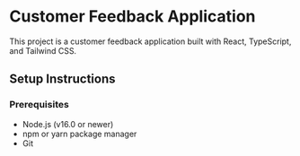 
# Customer Feedback Application

This project is a customer feedback application built with React, TypeScript, and Tailwind CSS.

## Setup Instructions

### Prerequisites
- Node.js (v16.0 or newer)
- npm or yarn package manager
- Git

